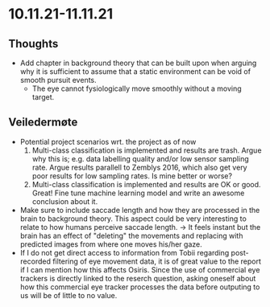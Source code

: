# 10.11.21-11.11.21
## Thoughts
- Add chapter in background theory that can be built upon when arguing why it is sufficient to assume that a static environment can be void of smooth pursuit events.
    - The eye cannot fysiologically move smoothly without a moving target.

## Veiledermøte
- Potential project scenarios wrt. the project as of now
    1. Multi-class classification is implemented and results are trash. Argue why this is; e.g. data labelling quality and/or low sensor sampling rate. Argue results parallell to Zemblys 2016, which also get very poor results for low sampling rates. Is mine better or worse?
    2. Multi-class classification is implemented and results are OK or good. Great! Fine tune machine learning model and write an awesome conclusion about it.
- Make sure to include saccade length and how they are processed in the brain to background theory. This aspect could be very interesting to relate to how humans perceive saccade length. -> It feels instant but the brain has an effect of "deleting" the movements and replacing with predicted images from where one moves his/her gaze.
- If I do not get direct access to information from Tobii regarding post-recorded filtering of eye movement data, it is of great value to the report if I can mention how this affects Osiris. Since the use of commercial eye trackers is directly linked to the reserch question, asking oneself about how this commercial eye tracker processes the data before outputing to us will be of little to no value.